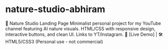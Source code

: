 # nature-studio-abhiram
🌿 Nature Studio Landing Page Minimalist personal project for my YouTube channel featuring AI nature visuals. HTML/CSS with responsive design, interactive buttons, and clean UI. Links to YT/Instagram.  🔗 [Live Demo] | 🛠 HTML5/CSS3  (Personal use - not commercial)
